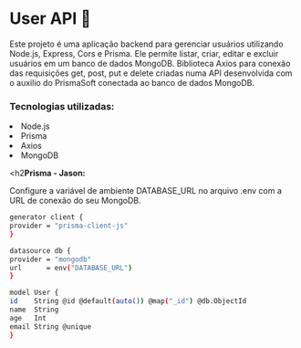 <h1> User API 📡</h1>

Este projeto é uma aplicação backend para gerenciar usuários utilizando Node.js, Express, Cors e Prisma. Ele permite listar, criar, editar e excluir usuários em um banco de dados MongoDB.
Biblioteca Axios para conexão das requisições get, post, put e delete criadas numa API desenvolvida com o auxílio do PrismaSoft conectada ao banco de dados MongoDB.</li>


<h3><b>Tecnologias utilizadas:</b></h3>

<li>Node.js</li>
<li>Prisma</li>
<li>Axios</li>
<li>MongoDB</li>

<h2<b>Prisma - Jason:</b></h2>

Configure a variável de ambiente DATABASE_URL no arquivo .env com a URL de conexão do seu MongoDB.</li>

  ```sh
  generator client {
  provider = "prisma-client-js"
}

datasource db {
  provider = "mongodb"
  url      = env("DATABASE_URL")
}

model User {
  id    String @id @default(auto()) @map("_id") @db.ObjectId
  name  String
  age   Int
  email String @unique
}

  







